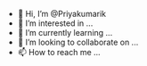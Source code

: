 - 👋 Hi, I’m @Priyakumarik
- 👀 I’m interested in ...
- 🌱 I’m currently learning ...
- 💞️ I’m looking to collaborate on ...
- 📫 How to reach me ...

<!---
Priyakumarik/Priyakumarik is a ✨ special ✨ repository because its `README.md` (this file) appears on your GitHub profile.
You can click the Preview link to take a look at your changes.
--->
